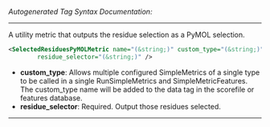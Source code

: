 <!-- THIS IS AN AUTOGENERATED FILE: Don't edit it directly, instead change the schema definition in the code itself. -->

_Autogenerated Tag Syntax Documentation:_

---
A utility metric that outputs the residue selection as a PyMOL selection.

```xml
<SelectedResiduesPyMOLMetric name="(&string;)" custom_type="(&string;)"
        residue_selector="(&string;)" />
```

-   **custom_type**: Allows multiple configured SimpleMetrics of a single type to be called in a single RunSimpleMetrics and SimpleMetricFeatures. 
 The custom_type name will be added to the data tag in the scorefile or features database.
-   **residue_selector**: Required.  Output those residues selected.

---

